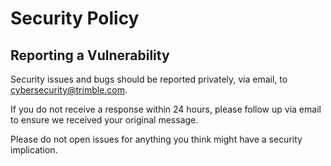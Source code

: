 # Security Policy

## Reporting a Vulnerability
Security issues and bugs should be reported privately, via email, to [cybersecurity@trimble.com](mailto:cybersecurity@trimble.com).

If you do not receive a response within 24 hours, please follow up via email to ensure we received your original message.

Please do not open issues for anything you think might have a security implication.

